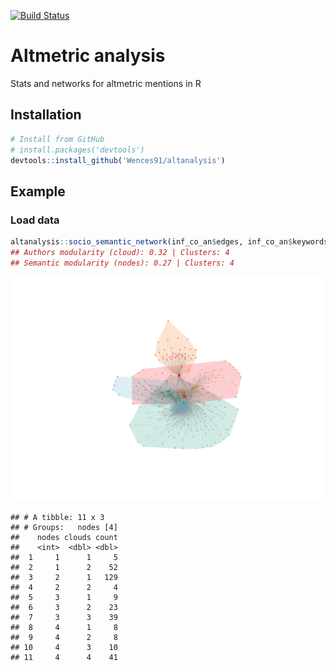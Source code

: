 
[![Build
Status](https://travis-ci.org/Wences91/altanalysis.svg?branch=master)](https://travis-ci.org/Wences91/altanalysis)

# Altmetric analysis

Stats and networks for altmetric mentions in R

## Installation

``` r
# Install from GitHub
# install.packages('devtools')
devtools::install_github('Wences91/altanalysis')
```

## Example

### Load data

``` r
altanalysis::socio_semantic_network(inf_co_an$edges, inf_co_an$keywords_mentions_cluster,  layout=5, legend = inf_legend, nodes_size = c(2, 6), label_ratio = 0.001, custom_colors_nodes = c('#F98400', '#5BBCD6', '#00A08A', '#FF0000'), custom_colors_clouds = c('#00A08A', '#FF0000', '#5BBCD6', '#F98400'))
## Authors modularity (cloud): 0.32 | Clusters: 4
## Semantic modularity (nodes): 0.27 | Clusters: 4
```

<img src="README_figs/README-unnamed-chunk-3-1.png" width="672" />

    ## # A tibble: 11 x 3
    ## # Groups:   nodes [4]
    ##    nodes clouds count
    ##    <int>  <dbl> <dbl>
    ##  1     1      1     5
    ##  2     1      2    52
    ##  3     2      1   129
    ##  4     2      2     4
    ##  5     3      1     9
    ##  6     3      2    23
    ##  7     3      3    39
    ##  8     4      1     8
    ##  9     4      2     8
    ## 10     4      3    10
    ## 11     4      4    41
